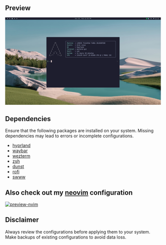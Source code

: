 ## Preview
![preview-hypr](./.preview/preview.png)

## Dependencies
Ensure that the following packages are installed on your system.
Missing dependencies may lead to errors or incomplete configurations.

- [hyprland](https://github.com/hyprwm/Hyprland)
- [waybar](https://github.com/Alexays/Waybar)
- [wezterm](https://github.com/wez/wezterm)
- [zsh](https://github.com/ohmyzsh/ohmyzsh/)
- [dunst](https://github.com/dunst-project/dunst)
- [rofi](https://github.com/davatorium/rofi)
- [swww](https://github.com/LGFae/swww)

## Also check out my [neovim](https://github.com/kkk-petrov/neovim) configuration
[![preview-nvim](./.config/nvim/.preview/preview-nvim.png)](https://github.com/kkk-petrov/neovim)

## Disclaimer
Always review the configurations before applying them to your system. Make backups of existing configurations to avoid data loss.

